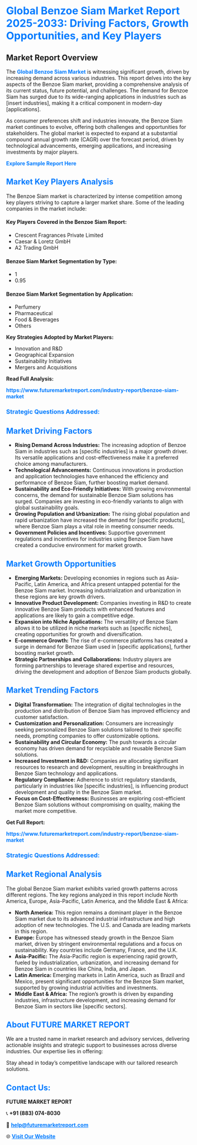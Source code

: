 <h1 style="color: #007BFF;">Global Benzoe Siam Market Report 2025-2033: Driving Factors, Growth Opportunities, and Key Players</h1>

<section id="overview">
<h2>Market Report Overview</h2>
<p>The <a href="https://www.futuremarketreport.com/industry-report/benzoe-siam-market" style="color: #007BFF; text-decoration: none;"><strong>Global Benzoe Siam Market</strong></a> is witnessing significant growth, driven by increasing demand across various industries. This report delves into the key aspects of the Benzoe Siam market, providing a comprehensive analysis of its current status, future potential, and challenges. The demand for Benzoe Siam has surged due to its wide-ranging applications in industries such as [insert industries], making it a critical component in modern-day [applications].</p>
<p>As consumer preferences shift and industries innovate, the Benzoe Siam market continues to evolve, offering both challenges and opportunities for stakeholders. The global market is expected to expand at a substantial compound annual growth rate (CAGR) over the forecast period, driven by technological advancements, emerging applications, and increasing investments by major players.</p>
</section>

<section id="overview">
<p><a href="https://www.futuremarketreport.com/request-sample/reportId=62513" style="color: #007BFF; text-decoration: none;"><strong>Explore Sample Report Here</strong></a></p>
</section>

<section id="key-players">
<h2 style="color: #007BFF;">Market Key Players Analysis</h2>
<p>The Benzoe Siam market is characterized by intense competition among key players striving to capture a larger market share. Some of the leading companies in the market include:</p>
<h4>Key Players Covered in the Benzoe Siam Report:</h4>
<ul><li>Crescent Fragrances Private Limited</li><li>Caesar &amp; Loretz GmbH</li><li>A2 Trading GmbH</li></ul>
<h4>Benzoe Siam Market Segmentation by Type:</h4>
<ul><li>1</li><li>0.95</li></ul>

<h4>Benzoe Siam Market Segmentation by Application:</h4>
<ul><li>Perfumery</li><li>Pharmaceutical</li><li>Food &amp; Beverages</li><li>Others</li></ul>
<p><strong>Key Strategies Adopted by Market Players:</strong></p>
<ul>
<li>Innovation and R&D</li>
<li>Geographical Expansion</li>
<li>Sustainability Initiatives</li>
<li>Mergers and Acquisitions</li>
</ul>
</section>

<section>
<p><strong>Read Full Analysis: </strong></p><a href="https://www.futuremarketreport.com/industry-report/benzoe-siam-market" style="color: #007BFF; text-decoration: none;"><strong>https://www.futuremarketreport.com/industry-report/benzoe-siam-market</strong></a>
<h3 style="color: #007BFF;">Strategic Questions Addressed:</h3>
</section>

<section id="driving-factors">
<h2 style="color: #007BFF;">Market Driving Factors</h2>
<ul>
<li><strong>Rising Demand Across Industries:</strong> The increasing adoption of Benzoe Siam in industries such as [specific industries] is a major growth driver. Its versatile applications and cost-effectiveness make it a preferred choice among manufacturers.</li>
<li><strong>Technological Advancements:</strong> Continuous innovations in production and application technologies have enhanced the efficiency and performance of Benzoe Siam, further boosting market demand.</li>
<li><strong>Sustainability and Eco-Friendly Initiatives:</strong> With growing environmental concerns, the demand for sustainable Benzoe Siam solutions has surged. Companies are investing in eco-friendly variants to align with global sustainability goals.</li>
<li><strong>Growing Population and Urbanization:</strong> The rising global population and rapid urbanization have increased the demand for [specific products], where Benzoe Siam plays a vital role in meeting consumer needs.</li>
<li><strong>Government Policies and Incentives:</strong> Supportive government regulations and incentives for industries using Benzoe Siam have created a conducive environment for market growth.</li>
</ul>
</section>

<section id="growth-opportunities">
<h2 style="color: #007BFF;">Market Growth Opportunities</h2>
<ul>
<li><strong>Emerging Markets:</strong> Developing economies in regions such as Asia-Pacific, Latin America, and Africa present untapped potential for the Benzoe Siam market. Increasing industrialization and urbanization in these regions are key growth drivers.</li>
<li><strong>Innovative Product Development:</strong> Companies investing in R&D to create innovative Benzoe Siam products with enhanced features and applications are likely to gain a competitive edge.</li>
<li><strong>Expansion into Niche Applications:</strong> The versatility of Benzoe Siam allows it to be utilized in niche markets such as [specific niches], creating opportunities for growth and diversification.</li>
<li><strong>E-commerce Growth:</strong> The rise of e-commerce platforms has created a surge in demand for Benzoe Siam used in [specific applications], further boosting market growth.</li>
<li><strong>Strategic Partnerships and Collaborations:</strong> Industry players are forming partnerships to leverage shared expertise and resources, driving the development and adoption of Benzoe Siam products globally.</li>
</ul>
</section>

<section id="trending-factors">
<h2 style="color: #007BFF;">Market Trending Factors</h2>
<ul>
<li><strong>Digital Transformation:</strong> The integration of digital technologies in the production and distribution of Benzoe Siam has improved efficiency and customer satisfaction.</li>
<li><strong>Customization and Personalization:</strong> Consumers are increasingly seeking personalized Benzoe Siam solutions tailored to their specific needs, prompting companies to offer customizable options.</li>
<li><strong>Sustainability and Circular Economy:</strong> The push towards a circular economy has driven demand for recyclable and reusable Benzoe Siam solutions.</li>
<li><strong>Increased Investment in R&D:</strong> Companies are allocating significant resources to research and development, resulting in breakthroughs in Benzoe Siam technology and applications.</li>
<li><strong>Regulatory Compliance:</strong> Adherence to strict regulatory standards, particularly in industries like [specific industries], is influencing product development and quality in the Benzoe Siam market.</li>
<li><strong>Focus on Cost-Effectiveness:</strong> Businesses are exploring cost-efficient Benzoe Siam solutions without compromising on quality, making the market more competitive.</li>
</ul>
</section>

<section>
<p><strong>Get Full Report: </strong></p><a href="https://www.futuremarketreport.com/industry-report/benzoe-siam-market" style="color: #007BFF; text-decoration: none;"><strong>https://www.futuremarketreport.com/industry-report/benzoe-siam-market</strong></a>
<h3 style="color: #007BFF;">Strategic Questions Addressed:</h3>
</section>


<section id="regional-analysis">
<h2 style="color: #007BFF;">Market Regional Analysis</h2>
<p>The global Benzoe Siam market exhibits varied growth patterns across different regions. The key regions analyzed in this report include North America, Europe, Asia-Pacific, Latin America, and the Middle East & Africa:</p>
<ul>
<li><strong>North America:</strong> This region remains a dominant player in the Benzoe Siam market due to its advanced industrial infrastructure and high adoption of new technologies. The U.S. and Canada are leading markets in this region.</li>
<li><strong>Europe:</strong> Europe has witnessed steady growth in the Benzoe Siam market, driven by stringent environmental regulations and a focus on sustainability. Key countries include Germany, France, and the U.K.</li>
<li><strong>Asia-Pacific:</strong> The Asia-Pacific region is experiencing rapid growth, fueled by industrialization, urbanization, and increasing demand for Benzoe Siam in countries like China, India, and Japan.</li>
<li><strong>Latin America:</strong> Emerging markets in Latin America, such as Brazil and Mexico, present significant opportunities for the Benzoe Siam market, supported by growing industrial activities and investments.</li>
<li><strong>Middle East & Africa:</strong> The region’s growth is driven by expanding industries, infrastructure development, and increasing demand for Benzoe Siam in sectors like [specific sectors].</li>
</ul>
</section>

<footer>
<h2 style="color: #007BFF;">About FUTURE MARKET REPORT</h2>
<p>We are a trusted name in market research and advisory services, delivering actionable insights and strategic support to businesses across diverse industries. Our expertise lies in offering:</p>

<p>Stay ahead in today’s competitive landscape with our tailored research solutions.</p>

<h2 style="color: #007BFF;">Contact Us:</h2>
<p><strong>FUTURE MARKET REPORT</strong></p>
<p>📞 <strong>+91 (883) 074-8030</strong></p>
<p>📧 <strong><a href="mailto:help@futuremarketreport.com" style="color: #007BFF;">help@futuremarketreport.com</a></strong></p>
<p>🌐 <strong><a href="https://www.futuremarketreport.com/" style="color: #007BFF;">Visit Our Website</a></strong></p>
</footer>
